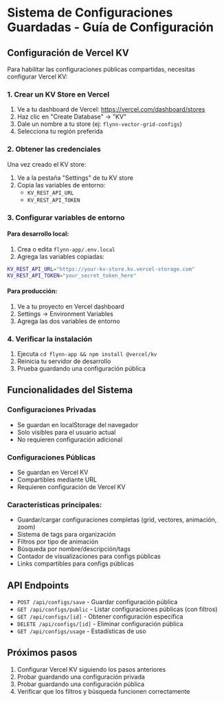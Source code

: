 # Sistema de Configuraciones Guardadas - Guía de Configuración

## Configuración de Vercel KV

Para habilitar las configuraciones públicas compartidas, necesitas configurar Vercel KV:

### 1. Crear un KV Store en Vercel

1. Ve a tu dashboard de Vercel: https://vercel.com/dashboard/stores
2. Haz clic en "Create Database" → "KV"
3. Dale un nombre a tu store (ej: `flynn-vector-grid-configs`)
4. Selecciona tu región preferida

### 2. Obtener las credenciales

Una vez creado el KV store:

1. Ve a la pestaña "Settings" de tu KV store
2. Copia las variables de entorno:
   - `KV_REST_API_URL`
   - `KV_REST_API_TOKEN`

### 3. Configurar variables de entorno

#### Para desarrollo local:
1. Crea o edita `flynn-app/.env.local`
2. Agrega las variables copiadas:
```bash
KV_REST_API_URL="https://your-kv-store.kv.vercel-storage.com"
KV_REST_API_TOKEN="your_secret_token_here"
```

#### Para producción:
1. Ve a tu proyecto en Vercel dashboard
2. Settings → Environment Variables
3. Agrega las dos variables de entorno

### 4. Verificar la instalación

1. Ejecuta `cd flynn-app && npm install @vercel/kv`
2. Reinicia tu servidor de desarrollo
3. Prueba guardando una configuración pública

## Funcionalidades del Sistema

### Configuraciones Privadas
- Se guardan en localStorage del navegador
- Solo visibles para el usuario actual
- No requieren configuración adicional

### Configuraciones Públicas
- Se guardan en Vercel KV
- Compartibles mediante URL
- Requieren configuración de Vercel KV

### Características principales:
- Guardar/cargar configuraciones completas (grid, vectores, animación, zoom)
- Sistema de tags para organización
- Filtros por tipo de animación
- Búsqueda por nombre/descripción/tags
- Contador de visualizaciones para configs públicas
- Links compartibles para configs públicas

## API Endpoints

- `POST /api/configs/save` - Guardar configuración pública
- `GET /api/configs/public` - Listar configuraciones públicas (con filtros)
- `GET /api/configs/[id]` - Obtener configuración específica
- `DELETE /api/configs/[id]` - Eliminar configuración pública
- `GET /api/configs/usage` - Estadísticas de uso

## Próximos pasos

1. Configurar Vercel KV siguiendo los pasos anteriores
2. Probar guardando una configuración privada
3. Probar guardando una configuración pública
4. Verificar que los filtros y búsqueda funcionen correctamente